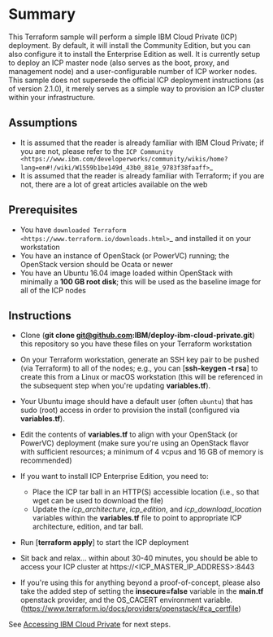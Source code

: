 Summary
=======

This Terraform sample will perform a simple IBM Cloud Private (ICP) deployment.
By default, it will install the Community Edition, but you can also configure
it to install the Enterprise Edition as well. It is currently setup to deploy
an ICP master node (also serves as the boot, proxy, and management node) and a
user-configurable number of ICP worker nodes. This sample does not supersede
the official ICP deployment instructions (as of version 2.1.0), it merely serves
as a simple way to provision an ICP cluster within your infrastructure.

Assumptions
-----------
* It is assumed that the reader is already familiar with IBM Cloud Private;
  if you are not, please refer to the `ICP Community
  <https://www.ibm.com/developerworks/community/wikis/home?lang=en#!/wiki/W1559b1be149d_43b0_881e_9783f38faaff>`_
* It is assumed that the reader is already familiar with Terraform; if you
  are not, there are a lot of great articles available on the web

Prerequisites
-------------
* You have `downloaded Terraform
  <https://www.terraform.io/downloads.html>`_ and installed it on your workstation
* You have an instance of OpenStack (or PowerVC) running; the OpenStack version
  should be Ocata or newer
* You have an Ubuntu 16.04 image loaded within OpenStack with minimally a
  **100 GB root disk**; this will be used as the baseline image for all of the
  ICP nodes

Instructions
------------
* Clone (**git clone git@github.com:IBM/deploy-ibm-cloud-private.git**)
  this repository so you have these files on your Terraform workstation
* On your Terraform workstation, generate an SSH key pair to be pushed (via
  Terraform) to all of the nodes; e.g., you can [**ssh-keygen -t rsa**] to
  create this from a Linux or macOS workstation (this will be referenced in
  the subsequent step when you're updating **variables.tf**).
* Your Ubuntu image should have a default user (often `ubuntu`) that has
  sudo (root) access in order to provision the install (configured via
  **variables.tf**).
* Edit the contents of **variables.tf** to align with your OpenStack
  (or PowerVC) deployment (make sure you're using an OpenStack flavor with
  sufficient resources; a minimum of 4 vcpus and 16 GB of memory is recommended)
* If you want to install ICP Enterprise Edition, you need to:

  * Place the ICP tar ball in an HTTP(S) accessible location (i.e., so that
    wget can be used to download the file)
  * Update the *icp_architecture*, *icp_edition*, and *icp_download_location*
    variables within the **variables.tf** file to point to appropriate ICP
    architecture, edition, and tar ball.
* Run [**terraform apply**] to start the ICP deployment
* Sit back and relax... within about 30-40 minutes, you should be able to
  access your ICP cluster at https://<ICP_MASTER_IP_ADDRESS>:8443
* If you're using this for anything beyond a proof-of-concept, please also take
  the added step of setting the **insecure=false** variable in the **main.tf**
  openstack provider, and the OS_CACERT environment variable.
  (https://www.terraform.io/docs/providers/openstack/#ca_certfile)

See [Accessing IBM Cloud Private](/README.md#accessing-ibm-cloud-private) for next steps.
